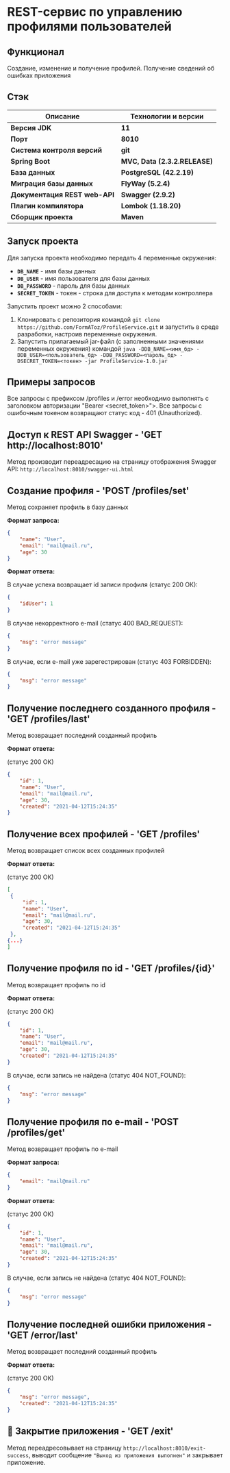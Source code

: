 # REST-сервис по управлению профилями пользователей


## Функционал

Создание, изменение и получение профилей. Получение сведений об ошибках приложения


## Стэк

| **Описание** | **Технологии и версии** |
|---|----|
| **Версия JDK** | **11** |
| **Порт** | **8010** |
| **Система контроля версий** | **git** |
| **Spring Boot** | **MVC, Data (2.3.2.RELEASE)** |
| **База данных** | **PostgreSQL (42.2.19)**|
| **Миграция базы данных** | **FlyWay (5.2.4)**|
| **Документация REST web-API** | **Swagger (2.9.2)**|
| **Плагин компилятора** | **Lombok (1.18.20)**|
| **Сборщик проекта** | **Maven**|


## Запуск проекта

Для запуска проекта необходимо передать 4 переменные окружения:
-  **```DB_NAME```** - имя базы данных
-  **```DB_USER```** - имя пользователя для базы данных
-  **```DB_PASSWORD```** - пароль для базы данных
-  **```SECRET_TOKEN```** - токен - строка для доступа к методам контроллера
      
Запустить проект можно 2 способами:
   1.  Клонировать с репозитория командой ```git clone https://github.com/FormAToz/ProfileService.git``` и запустить в среде разработки, настроив переменные окружения.
   2.  Запустить прилагаемый jar-файл (с заполненными значениями переменных окружения) командой ```java -DDB_NAME=<имя_бд> -DDB_USER=<пользователь_бд> -DDB_PASSWORD=<пароль_бд> -DSECRET_TOKEN=<токен> -jar ProfileService-1.0.jar```


## Примеры запросов

Все запросы с префиксом /profiles и /error необходимо выполнять с заголовком авторизации "Bearer <secret_token>">.
Все запросы с ошибочным токеном возвращают статус код - 401 (Unauthorized).


## Доступ к REST API Swagger - 'GET http://localhost:8010'
Метод производит переадресацию на страницу отображения Swagger API: ```http://localhost:8010/swagger-ui.html```


## Создание профиля - 'POST /profiles/set'
Метод сохраняет профиль в базу данных

**Формат запроса:**

```json
{
    "name": "User",
    "email": "mail@mail.ru",
    "age": 30
}
```

**Формат ответа:**

В случае успеха возвращает id записи профиля (статус 200 ОК):
```json
{
    "idUser": 1
}
```

В случае некорректного e-mail (статус 400 BAD_REQUEST):
```json
{
    "msg": "error message"
}
```

В случае, если e-mail уже зарегестрирован (статус 403 FORBIDDEN):
```json
{
    "msg": "error message"
}
```


## Получение последнего созданного профиля - 'GET /profiles/last'
Метод возвращает последний созданный профиль

**Формат ответа:**

(статус 200 ОК)
```json
{
    "id": 1,
    "name": "User",
    "email": "mail@mail.ru",
    "age": 30,
    "created": "2021-04-12T15:24:35"
}
```


## Получение всех профилей - 'GET /profiles'
Метод возвращает список всех созданных профилей

**Формат ответа:**

(статус 200 ОК)
```json
[
 {
     "id": 1,
     "name": "User",
     "email": "mail@mail.ru",
     "age": 30,
     "created": "2021-04-12T15:24:35"
 },
{...}
]
```


## Получение профиля по id - 'GET /profiles/{id}'
Метод возвращает профиль по id

**Формат ответа:**

(статус 200 ОК)
```json
{
    "id": 1,
    "name": "User",
    "email": "mail@mail.ru",
    "age": 30,
    "created": "2021-04-12T15:24:35"
}
```

В случае, если запись не найдена (статус 404 NOT_FOUND):
```json
{
    "msg": "error message"
}
```


## Получение профиля по e-mail - 'POST /profiles/get'
Метод возвращает профиль по e-mail

**Формат запроса:**

```json
{
    "email": "mail@mail.ru"
}
```

**Формат ответа:**

(статус 200 ОК)
```json
{
    "id": 1,
    "name": "User",
    "email": "mail@mail.ru",
    "age": 30,
    "created": "2021-04-12T15:24:35"
}
```

В случае, если запись не найдена (статус 404 NOT_FOUND):
```json
{
    "msg": "error message"
}
```


## Получение последней ошибки приложения - 'GET /error/last'
Метод возвращает последний созданный профиль

**Формат ответа:**

(статус 200 ОК)
```json
{
    "msg": "error message",
    "created": "2021-04-12T15:24:35"
}
```

## 🌟 Закрытие приложения - 'GET /exit'
Метод переадресовывает на страницу ```http://localhost:8010/exit-success```,
выводит сообщение ```"Выход из приложения выполнен"``` и закрывает приложение.